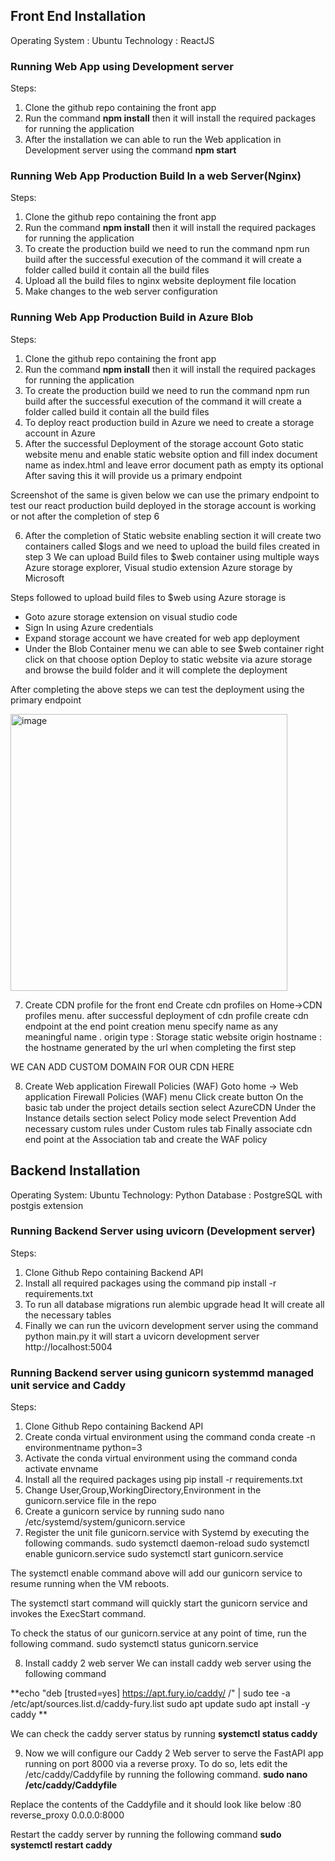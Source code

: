 ## Front End Installation

Operating System : Ubuntu
Technology : ReactJS

### Running Web App  using Development server

Steps:
1.	Clone the github repo containing the front app 
2.	Run the command **npm install** then it will install the required packages for running the application
3.	After the installation we can able to run the Web application in Development server using the command **npm start**

### Running Web App Production Build In a web Server(Nginx)

Steps:
1.	Clone the github repo containing the front app
2.	Run the command **npm install** then it will install the required packages for running the application
3.	To create the production build we need to run the command npm run build after the successful execution of the command it will create a folder called build it contain all the build files
4.	Upload all the build files to nginx website deployment file location
5.	Make changes to the web server configuration

### Running Web App Production Build in Azure Blob

Steps:
1.	Clone the github repo containing the front app
2.	Run the command **npm install** then it will install the required packages for running the application
3.	To create the production build we need to run the command npm run build after the successful execution of the command it will create a folder called build it contain all the build files
4.	To deploy react production build in Azure we need to create a storage account in Azure
5.	After the successful Deployment of the storage account Goto static website menu and enable static website option and fill index document name as index.html and leave error document path as empty its optional
After saving this it will provide us a primary endpoint

Screenshot of the same is given below we can use the primary endpoint to test our react production build deployed in the storage account is working or not after the completion of step 6


6.	After the completion of Static website enabling section it will create two containers called $logs and we need to upload the build files created in step 3
We can upload Build files to $web container using multiple ways Azure storage explorer, Visual studio extension Azure storage by Microsoft

Steps followed to upload build files to $web using Azure storage is

- Goto azure storage extension on visual studio code 
- Sign In using Azure credentials
- Expand storage account we have created for web app deployment
- Under the Blob Container menu we can able to see $web container right click on that choose option Deploy to static website via azure storage and browse the build folder and it will complete the deployment


After completing the above steps we can test the deployment using the primary endpoint 

<img width="443" alt="image" src="https://user-images.githubusercontent.com/42402451/157679960-274faefe-d73b-4383-95c0-aecd46c7d544.png">


7.	Create CDN profile for the front end 
Create cdn profiles on Home->CDN profiles menu. 
after successful deployment of   cdn profile create cdn endpoint  at the end point creation menu specify name as any meaningful name . origin type : Storage static website origin hostname : the hostname generated by the url when completing the first step

WE CAN ADD CUSTOM DOMAIN FOR OUR CDN HERE

8.	Create Web application Firewall Policies (WAF)
Goto home -> Web application Firewall Policies (WAF) menu
Click create button
On the basic tab under the project details section select AzureCDN 
         	Under the Instance details section select Policy mode select Prevention
	Add necessary custom rules under Custom rules tab
     	Finally associate cdn end point at the Association tab and create the WAF policy


## Backend Installation

Operating System: Ubuntu
Technology: Python
Database : PostgreSQL with postgis extension

### Running Backend Server using uvicorn (Development server)

Steps:
1.	Clone Github Repo containing Backend API 
2.	Install all required packages using the command pip install -r requirements.txt
3.	To run all database migrations run alembic upgrade head
It will create  all the necessary tables
4.	Finally we can run the uvicorn development server using the command python main.py it will start a uvicorn development server http://localhost:5004 
	
### Running Backend server using gunicorn systemmd managed unit service and Caddy

Steps:
1.	Clone Github Repo containing Backend API
2.	Create conda virtual environment using the command conda create -n environmentname python=3 
3.	Activate the conda virtual environment using the command conda activate envname  
4.	Install all the required packages using pip install -r requirements.txt 
5.	Change User,Group,WorkingDirectory,Environment in the  gunicorn.service file in the repo
6.	Create a gunicorn service by running 
 sudo nano /etc/systemd/system/gunicorn.service
7.	Register the unit file gunicorn.service with Systemd by executing the following commands.
sudo systemctl daemon-reload
sudo systemctl enable gunicorn.service
sudo systemctl start gunicorn.service

The systemctl enable command above will add our gunicorn service to resume running when the VM reboots.

The systemctl start command will quickly start the gunicorn service and invokes the ExecStart command.

To check the status of our gunicorn.service at any point of time, run the following command.
sudo systemctl status gunicorn.service 

8.	Install caddy 2 web server
We can install caddy web server using the following command

**echo "deb [trusted=yes] https://apt.fury.io/caddy/ /" | sudo tee -a /etc/apt/sources.list.d/caddy-fury.list
sudo apt update
sudo apt install -y caddy **

We can check the caddy server status by running 
**systemctl status caddy**

9.	Now we will configure our Caddy 2 Web server to serve the FastAPI app running on port 8000 via a reverse proxy. To do so, lets edit the /etc/caddy/Caddyfile by running the following command.
**sudo nano /etc/caddy/Caddyfile**

Replace the contents of the Caddyfile and it should look like below
:80
reverse_proxy 0.0.0.0:8000

Restart the caddy server by running the following command
**sudo systemctl restart caddy**

	





